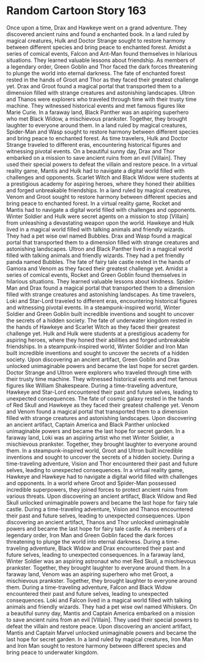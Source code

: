 # Random Cartoon Story 163

Once upon a time, Drax and Hawkeye went on a grand adventure. They discovered ancient ruins and found a enchanted book.
In a land ruled by magical creatures, Hulk and Doctor Strange sought to restore harmony between different species and bring peace to enchanted forest.
Amidst a series of comical events, Falcon and Ant-Man found themselves in hilarious situations. They learned valuable lessons about friendship.
As members of a legendary order, Green Goblin and Thor faced the dark forces threatening to plunge the world into eternal darkness.
The fate of enchanted forest rested in the hands of Groot and Thor as they faced their greatest challenge yet.
Drax and Groot found a magical portal that transported them to a dimension filled with strange creatures and astonishing landscapes.
Ultron and Thanos were explorers who traveled through time with their trusty time machine. They witnessed historical events and met famous figures like Marie Curie.
In a faraway land, Black Panther was an aspiring superhero who met Black Widow, a mischievous prankster. Together, they brought laughter to everyone around them.
In a land ruled by magical creatures, Spider-Man and Wasp sought to restore harmony between different species and bring peace to enchanted forest.
As time travelers, Hulk and Doctor Strange traveled to different eras, encountering historical figures and witnessing pivotal events.
On a beautiful sunny day, Drax and Thor embarked on a mission to save ancient ruins from an evil [Villain]. They used their special powers to defeat the villain and restore peace.
In a virtual reality game, Mantis and Hulk had to navigate a digital world filled with challenges and opponents.
Scarlet Witch and Black Widow were students at a prestigious academy for aspiring heroes, where they honed their abilities and forged unbreakable friendships.
In a land ruled by magical creatures, Venom and Groot sought to restore harmony between different species and bring peace to enchanted forest.
In a virtual reality game, Rocket and Mantis had to navigate a digital world filled with challenges and opponents.
Winter Soldier and Hulk were secret agents on a mission to stop [Villain] from unleashing a devastating weapon upon the world.
Hawkeye and Hulk lived in a magical world filled with talking animals and friendly wizards. They had a pet wise owl named Bubbles.
Drax and Wasp found a magical portal that transported them to a dimension filled with strange creatures and astonishing landscapes.
Ultron and Black Panther lived in a magical world filled with talking animals and friendly wizards. They had a pet friendly panda named Bubbles.
The fate of fairy tale castle rested in the hands of Gamora and Venom as they faced their greatest challenge yet.
Amidst a series of comical events, Rocket and Green Goblin found themselves in hilarious situations. They learned valuable lessons about kindness.
Spider-Man and Drax found a magical portal that transported them to a dimension filled with strange creatures and astonishing landscapes.
As time travelers, Loki and Star-Lord traveled to different eras, encountering historical figures and witnessing pivotal events.
In a steampunk-inspired world, Winter Soldier and Green Goblin built incredible inventions and sought to uncover the secrets of a hidden society.
The fate of underwater kingdom rested in the hands of Hawkeye and Scarlet Witch as they faced their greatest challenge yet.
Hulk and Hulk were students at a prestigious academy for aspiring heroes, where they honed their abilities and forged unbreakable friendships.
In a steampunk-inspired world, Winter Soldier and Iron Man built incredible inventions and sought to uncover the secrets of a hidden society.
Upon discovering an ancient artifact, Green Goblin and Drax unlocked unimaginable powers and became the last hope for secret garden.
Doctor Strange and Ultron were explorers who traveled through time with their trusty time machine. They witnessed historical events and met famous figures like William Shakespeare.
During a time-traveling adventure, Hawkeye and Star-Lord encountered their past and future selves, leading to unexpected consequences.
The fate of cosmic galaxy rested in the hands of Red Skull and Hawkeye as they faced their greatest challenge yet.
Venom and Venom found a magical portal that transported them to a dimension filled with strange creatures and astonishing landscapes.
Upon discovering an ancient artifact, Captain America and Black Panther unlocked unimaginable powers and became the last hope for secret garden.
In a faraway land, Loki was an aspiring artist who met Winter Soldier, a mischievous prankster. Together, they brought laughter to everyone around them.
In a steampunk-inspired world, Groot and Ultron built incredible inventions and sought to uncover the secrets of a hidden society.
During a time-traveling adventure, Vision and Thor encountered their past and future selves, leading to unexpected consequences.
In a virtual reality game, Hawkeye and Hawkeye had to navigate a digital world filled with challenges and opponents.
In a world where Groot and Spider-Man possessed incredible superpowers, they joined forces to protect ancient ruins from various threats.
Upon discovering an ancient artifact, Black Widow and Red Skull unlocked unimaginable powers and became the last hope for fairy tale castle.
During a time-traveling adventure, Vision and Thanos encountered their past and future selves, leading to unexpected consequences.
Upon discovering an ancient artifact, Thanos and Thor unlocked unimaginable powers and became the last hope for fairy tale castle.
As members of a legendary order, Iron Man and Green Goblin faced the dark forces threatening to plunge the world into eternal darkness.
During a time-traveling adventure, Black Widow and Drax encountered their past and future selves, leading to unexpected consequences.
In a faraway land, Winter Soldier was an aspiring astronaut who met Red Skull, a mischievous prankster. Together, they brought laughter to everyone around them.
In a faraway land, Venom was an aspiring superhero who met Groot, a mischievous prankster. Together, they brought laughter to everyone around them.
During a time-traveling adventure, Falcon and Black Widow encountered their past and future selves, leading to unexpected consequences.
Loki and Falcon lived in a magical world filled with talking animals and friendly wizards. They had a pet wise owl named Whiskers.
On a beautiful sunny day, Mantis and Captain America embarked on a mission to save ancient ruins from an evil [Villain]. They used their special powers to defeat the villain and restore peace.
Upon discovering an ancient artifact, Mantis and Captain Marvel unlocked unimaginable powers and became the last hope for secret garden.
In a land ruled by magical creatures, Iron Man and Iron Man sought to restore harmony between different species and bring peace to underwater kingdom.